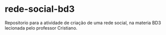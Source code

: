 # rede-social-bd3
Repositorio para a atividade de criação de uma rede social, na materia BD3 lecionada pelo professor Cristiano.
